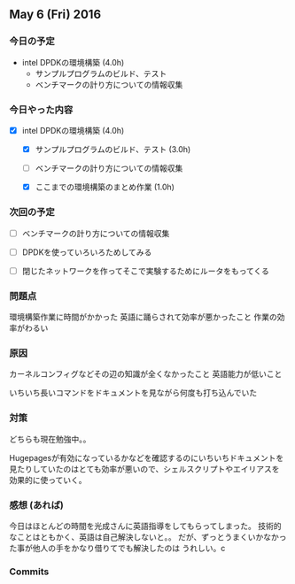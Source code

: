 

## May 6 (Fri) 2016

### 今日の予定

 - intel DPDKの環境構築 (4.0h)
    - サンプルプログラムのビルド、テスト
    - ベンチマークの計り方についての情報収集 



### 今日やった内容

 - [x] intel DPDKの環境構築 (4.0h)
    - [x] サンプルプログラムのビルド、テスト (3.0h)
    - [ ] ベンチマークの計り方についての情報収集 
	- [x] ここまでの環境構築のまとめ作業 (1.0h)



### 次回の予定

 - [ ] ベンチマークの計り方についての情報収集 
 - [ ] DPDKを使っていろいろためしてみる
 - [ ] 閉じたネットワークを作ってそこで実験するためにルータをもってくる



### 問題点

環境構築作業に時間がかかった
英語に踊らされて効率が悪かったこと
作業の効率がわるい


### 原因

カーネルコンフィグなどその辺の知識が全くなかったこと
英語能力が低いこと

いちいち長いコマンドをドキュメントを見ながら何度も打ち込んでいた


### 対策

どちらも現在勉強中。。

Hugepagesが有効になっているかなどを確認するのにいちいちドキュメントを
見たりしていたのはとても効率が悪いので、シェルスクリプトやエイリアスを
効果的に使っていく。




### 感想 (あれば)

今日はほとんどの時間を光成さんに英語指導をしてもらってしまった。
技術的なことはともかく、英語は自己解決しないと。。
だが、ずっとうまくいかなかった事が他人の手をかなり借りてでも解決したのは
うれしい。c


### Commits
